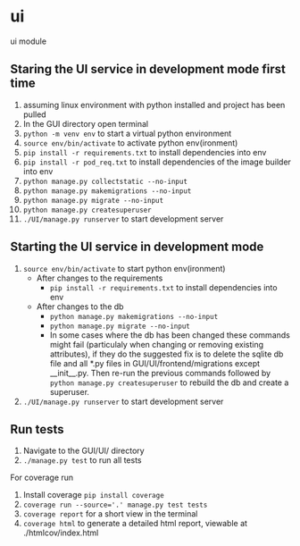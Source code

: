 # ui
ui module
## Staring the UI service in development mode first time

1. assuming linux environment with python installed and project has been pulled
1. In the GUI directory open terminal
1.	`python -m venv env` to start a virtual python environment
1. `source env/bin/activate` to activate python env(ironment)
1. `pip install -r requirements.txt` to install dependencies into env
1. `pip install -r pod_req.txt` to install dependencies of the image builder into env
1. `python manage.py collectstatic --no-input`
1. `python manage.py makemigrations --no-input`
1. `python manage.py migrate --no-input`
1. `python manage.py createsuperuser`
1. `./UI/manage.py runserver` to start development server

## Starting the UI service in development mode
 
1. `source env/bin/activate` to start python env(ironment)
    - After changes to the requirements
        - `pip install -r requirements.txt` to install dependencies into env
    - After changes to the db
        - `python manage.py makemigrations --no-input`
        - `python manage.py migrate --no-input`
        - In some cases where the db has been changed these commands might fail (particulaly when changing or removing existing attributes), if they do the suggested fix is to delete the sqlite db file and all *.py files in GUI/UI/frontend/migrations except \_\_init\_\_.py. Then re-run the previous commands followed by `python manage.py createsuperuser` to rebuild the db and create a superuser.
1. `./UI/manage.py runserver` to start development server

## Run tests
1. Navigate to the GUI/UI/ directory
2. `./manage.py test` to run all tests

For coverage run
1. Install coverage `pip install coverage`
1. `coverage run --source='.' manage.py test tests` 
1. `coverage report` for a short view in the terminal 
1. `coverage html` to generate a detailed html report, viewable at ./htmlcov/index.html 